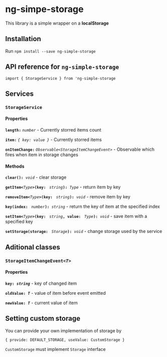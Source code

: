 # ng-simpe-storage

This library is a simple wrapper on a **localStorage**

## Installation

Run `npm install --save ng-simple-storage`

## API reference for `ng-simple-storage`

`import { StorageService } from 'ng-simple-storage`

## Services

### `StorageService`

#### Properties

**`length:`** *`number`* - Currently storred items count

**`item:`** *`{ key: value }`* -  Currently storred items

**`onItemChange:`** *`Observable<StorageItemChangeEvent>`* - Observable which fires when item in storage changes



#### Methods

__`clear(): `__*`void`* - clear storage

__`getItem<`__*`Type`*__`>(key: `__ *`string`*__`): `__*`Type`* - return item by key

__`removeItem<`__*`Type`*__`>(key: `__ *`string`*__`): `__*`void`* - remove item by key

__`key(index: `__ *`number`*__`): `__*`string`* - return the key of item at the specified index

__`setItem<`__*`Type`*__`>(key: `__ *`string`*__`, value: `__ *`Type`*__`): `__*`void`* - save item with a specified key

__`setStorage(storage: `__ *`Storage`*__`): `__*`void`* - change storage used by the service

## Aditional classes

### `StorageItemChangeEvent<`_`T`_`>`

#### Properties

__`key: `*`string`*__ - key of changed item

__`oldValue: `*`T`*__ - value of item before event emitted

__`newValue: `*`T`*__ - current value of item

## Setting custom storage

You can provide your own implementation of storage by

    { provide: DEFAULT_STORAGE, useValue: CustomStorage }

`CustomStorage` must implement `Storage` interface
